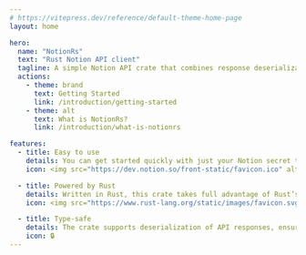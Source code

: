 ```yaml
---
# https://vitepress.dev/reference/default-theme-home-page
layout: home

hero:
  name: "NotionRs"
  text: "Rust Notion API client"
  tagline: A simple Notion API crate that combines response deserialization, request serialization, and secure access to properties.
  actions:
    - theme: brand
      text: Getting Started
      link: /introduction/getting-started
    - theme: alt
      text: What is NotionRs?
      link: /introduction/what-is-notionrs

features:
  - title: Easy to use
    details: You can get started quickly with just your Notion secret token.
    icon: <img src="https://dev.notion.so/front-static/favicon.ico" alt="notion icon" />

  - title: Powered by Rust
    details: Written in Rust, this crate takes full advantage of Rust’s memory safety, concurrency, and strong type system.
    icon: <img src="https://www.rust-lang.org/static/images/favicon.svg" alt="rust icon" />

  - title: Type-safe
    details: The crate supports deserialization of API responses, ensuring type safety.
    icon: 🔒
---
```

